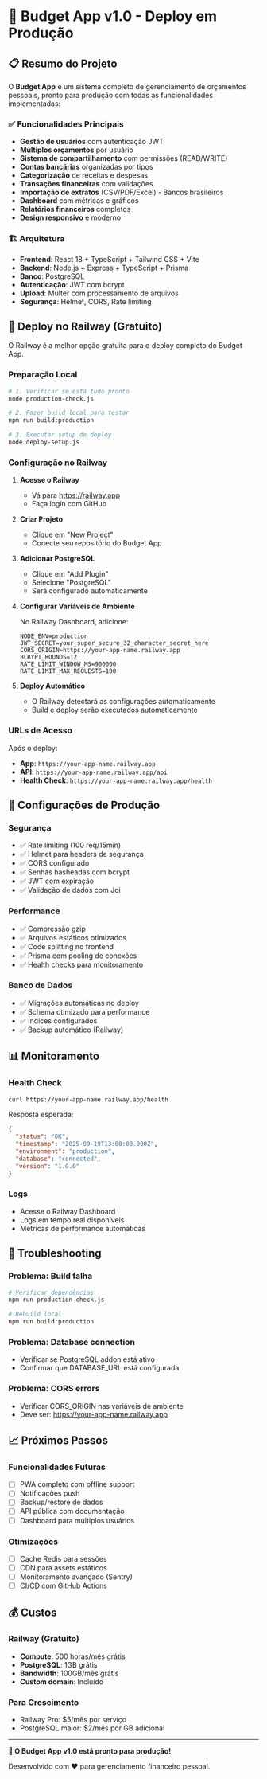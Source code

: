# 🚀 Budget App v1.0 - Deploy em Produção

## 📋 Resumo do Projeto

O **Budget App** é um sistema completo de gerenciamento de orçamentos pessoais, pronto para produção com todas as funcionalidades implementadas:

### ✅ Funcionalidades Principais
- **Gestão de usuários** com autenticação JWT
- **Múltiplos orçamentos** por usuário
- **Sistema de compartilhamento** com permissões (READ/WRITE)
- **Contas bancárias** organizadas por tipos
- **Categorização** de receitas e despesas
- **Transações financeiras** com validações
- **Importação de extratos** (CSV/PDF/Excel) - Bancos brasileiros
- **Dashboard** com métricas e gráficos
- **Relatórios financeiros** completos
- **Design responsivo** e moderno

### 🏗️ Arquitetura
- **Frontend**: React 18 + TypeScript + Tailwind CSS + Vite
- **Backend**: Node.js + Express + TypeScript + Prisma
- **Banco**: PostgreSQL
- **Autenticação**: JWT com bcrypt
- **Upload**: Multer com processamento de arquivos
- **Segurança**: Helmet, CORS, Rate limiting

## 🎯 Deploy no Railway (Gratuito)

O Railway é a melhor opção gratuita para o deploy completo do Budget App.

### Preparação Local

```bash
# 1. Verificar se está tudo pronto
node production-check.js

# 2. Fazer build local para testar
npm run build:production

# 3. Executar setup de deploy
node deploy-setup.js
```

### Configuração no Railway

1. **Acesse o Railway**
   - Vá para https://railway.app
   - Faça login com GitHub

2. **Criar Projeto**
   - Clique em "New Project"
   - Conecte seu repositório do Budget App

3. **Adicionar PostgreSQL**
   - Clique em "Add Plugin"
   - Selecione "PostgreSQL"
   - Será configurado automaticamente

4. **Configurar Variáveis de Ambiente**
   
   No Railway Dashboard, adicione:
   ```
   NODE_ENV=production
   JWT_SECRET=your_super_secure_32_character_secret_here
   CORS_ORIGIN=https://your-app-name.railway.app
   BCRYPT_ROUNDS=12
   RATE_LIMIT_WINDOW_MS=900000
   RATE_LIMIT_MAX_REQUESTS=100
   ```

5. **Deploy Automático**
   - O Railway detectará as configurações automaticamente
   - Build e deploy serão executados automaticamente

### URLs de Acesso

Após o deploy:
- **App**: `https://your-app-name.railway.app`
- **API**: `https://your-app-name.railway.app/api`
- **Health Check**: `https://your-app-name.railway.app/health`

## 🔧 Configurações de Produção

### Segurança
- ✅ Rate limiting (100 req/15min)
- ✅ Helmet para headers de segurança
- ✅ CORS configurado
- ✅ Senhas hasheadas com bcrypt
- ✅ JWT com expiração
- ✅ Validação de dados com Joi

### Performance
- ✅ Compressão gzip
- ✅ Arquivos estáticos otimizados
- ✅ Code splitting no frontend
- ✅ Prisma com pooling de conexões
- ✅ Health checks para monitoramento

### Banco de Dados
- ✅ Migrações automáticas no deploy
- ✅ Schema otimizado para performance
- ✅ Índices configurados
- ✅ Backup automático (Railway)

## 📊 Monitoramento

### Health Check
```bash
curl https://your-app-name.railway.app/health
```

Resposta esperada:
```json
{
  "status": "OK",
  "timestamp": "2025-09-19T13:00:00.000Z",
  "environment": "production",
  "database": "connected",
  "version": "1.0.0"
}
```

### Logs
- Acesse o Railway Dashboard
- Logs em tempo real disponíveis
- Métricas de performance automáticas

## 🚨 Troubleshooting

### Problema: Build falha
```bash
# Verificar dependências
npm run production-check.js

# Rebuild local
npm run build:production
```

### Problema: Database connection
- Verificar se PostgreSQL addon está ativo
- Confirmar que DATABASE_URL está configurada

### Problema: CORS errors
- Verificar CORS_ORIGIN nas variáveis de ambiente
- Deve ser: https://your-app-name.railway.app

## 📈 Próximos Passos

### Funcionalidades Futuras
- [ ] PWA completo com offline support
- [ ] Notificações push
- [ ] Backup/restore de dados
- [ ] API pública com documentação
- [ ] Dashboard para múltiplos usuários

### Otimizações
- [ ] Cache Redis para sessões
- [ ] CDN para assets estáticos
- [ ] Monitoramento avançado (Sentry)
- [ ] CI/CD com GitHub Actions

## 💰 Custos

### Railway (Gratuito)
- **Compute**: 500 horas/mês grátis
- **PostgreSQL**: 1GB grátis
- **Bandwidth**: 100GB/mês grátis
- **Custom domain**: Incluído

### Para Crescimento
- Railway Pro: $5/mês por serviço
- PostgreSQL maior: $2/mês por GB adicional

---

**🎉 O Budget App v1.0 está pronto para produção!**

Desenvolvido com ❤️ para gerenciamento financeiro pessoal.
